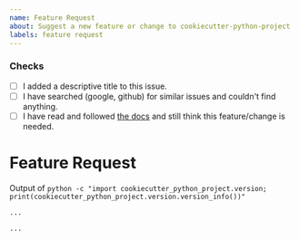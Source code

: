 ```yaml
---
name: Feature Request
about: Suggest a new feature or change to cookiecutter-python-project
labels: feature request
---
```


### Checks

* [ ] I added a descriptive title to this issue.
* [ ] I have searched (google, github) for similar issues and couldn't find
    anything.
* [ ] I have read and followed [the docs](https://lyz-code.github.io/cookiecutter-python-project)
    and still think this feature/change is needed.

# Feature Request

Output of `python -c "import cookiecutter_python_project.version; print(cookiecutter_python_project.version.version_info())"`

```
...
```

<!-- Please read the [docs](https://lyz-code.github.io/cookiecutter-python-project) and
search through issues to confirm your feature hasn't already been reported. -->

<!-- Where possible please include a self-contained code snippet describing your
feature: -->

```py
...
```
